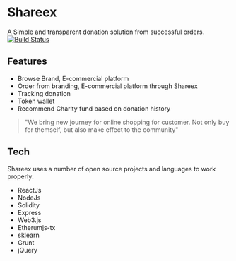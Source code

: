 # Shareex
A Simple and transparent donation solution from successful orders.
[![Build Status](https://travis-ci.org/joemccann/dillinger.svg?branch=master)](https://travis-ci.org/joemccann/dillinger)


## Features
- Browse Brand, E-commercial platform
- Order from branding, E-commercial platform through Shareex
- Tracking donation
- Token wallet
- Recommend Charity fund based on donation history

> "We bring new journey for online shopping for customer. Not only buy for themself, but also make effect to the community"

## Tech

Shareex uses a number of open source projects and languages to work properly:
- ReactJs
- NodeJs
- Solidity
- Express
- Web3.js
- Etherumjs-tx
- sklearn
- Grunt
- jQuery
